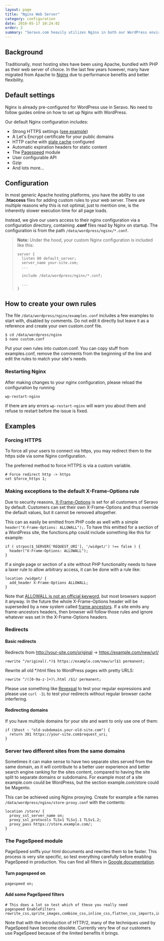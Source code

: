 ```yaml
---
layout: page
title: "Nginx Web Server"
category: configuration
date: 2016-05-17 10:24:02
order: 2
summary: "Seravo.com heavily utilizes Nginx in both our WordPress environment and routing layer. Here's a short description of our Nginx use"
---
```


## Background

Traditionally, most hosting sites have been using Apache, bundled with PHP as their web server of choice. In the last few years however, many have migrated from Apache to [Nginx](http://nginx.org/en/docs/) due to performance benefits and better flexibility.

## Default settings

Nginx is already pre-configured for WordPress use in Seravo. No need to follow guides online on how to set up Nginx with WordPress.

Our default Nginx configuration includes:

* Strong HTTPS settings ([see example](https://www.ssllabs.com/ssltest/analyze.html?d=seravo.com&s=185.26.50.22))
* A Let's Encrypt certificate for your public domains
* HTTP cache with [stale cache](http://nginx.org/en/docs/http/ngx_http_proxy_module.html#proxy_cache_use_stale) configured
* Automatic expiration headers for static content
* The [Pagespeed](https://developers.google.com/speed/pagespeed/module/) module
* User configurable API
* Gzip
* And lots more...


## Configuration

In most generic Apache hosting platforms, you have the ability to use **.htaccess** files for adding custom rules to your web server. There are multiple reasons why this is not optimal, just to mention one, is the inherently slower execution time for all page loads.

Instead, we give our users access to their nginx configuration via a configuration directory, containing **.conf** files read by Nginx on startup. The configuration is from the path `/data/wordpress/nginx/*.conf`.

> **Note:** Under the hood, your custom Nginx configuration is included like this:
>
> ```
> server {
>   listen 80 default_server;
>   server_name your-site.com;
>   ...
>
>   include /data/wordpress/nginx/*.conf;
>
>   ...
> }
> ```

## How to create your own rules

The file `/data/wordpress/nginx/examples.conf` includes a few examples to start with, disabled by comments. Do not edit it directly but leave it as a reference and create your own custom.conf file.

```
$ cd /data/wordpress/nginx
$ nano custom.conf
```

Put your own rules into custom.conf. You can copy stuff from examples.conf, remove the comments from the beginning of the line and edit the rules to match your site's needs.

### Restarting Nginx

After making changes to your nginx configuration, please reload the configuration by running

```
wp-restart-nginx
```

If there are any errors `wp-restart-nginx` will warn you about them and refuse to restart before the issue is fixed.

## Examples

### Forcing HTTPS

To force all your users to connect via https, you may redirect them to the https side via some Nginx configuration.

The preferred method to force HTTPS is via a custom variable.

```
# Force redirect http -> https
set $force_https 1;
```

### Making exceptions to the default X-Frame-Options rule

Due to security reasons, [X-Frame-Options](https://developer.mozilla.org/en-US/docs/Web/HTTP/Headers/X-Frame-Options) is set for all customers of Seravo by default. Customers can set their own X-Frame-Options and thus override the default values, but it cannot be removed altogether. 

This can as easily be emitted from PHP code as well with a simple `header("X-Frame-Options: ALLOWALL");`. To have this emitted for a section of a WordPress site, the functions.php could include something like this for example:

```
if ( strpos($_SERVER['REQUEST_URI'], '/widget/') !== false ) {
  header("X-Frame-Options: ALLOWALL");
}
```

If a single page or section of a site without PHP functionality needs to have a laxer rule to allow arbitrary access, it can be done with a rule like:

```
location /widget/ {
  add_header X-Frame-Options ALLOWALL;
}
```

Note that [ALLOWALL is not an official keyword](https://tools.ietf.org/html/rfc7034), but most browsers support it anyway. In the future the whole X-Frame-Options header will be superseded by a new system called [frame ancestors](https://www.w3.org/TR/CSP2/#directive-frame-ancestors). If a site emits any frame-ancestors headers, then browser will follow those rules and ignore whatever was set in the X-Frame-Options headers.

### Redirects

#### Basic redirects

Redirects from http://your-site.com/original -> https://example.com/new/url/

```
rewrite ^/original(.*)$ https://example.com/new/url$1 permanent;
```

Rewrite all old *.html files to WordPress pages with pretty URLS:

```
rewrite ^/([0-9a-z-]+)\.html /$1/ permanent;
```

Please use something like [Rexexpal](http://www.regexpal.com/) to test your regular expressions and please use `curl -IL` to test your redirects without regular browser cache interfering.

#### Redirecting domains

If you have multiple domains for your site and want to only use one of them:

```
if ($host ~ "old-subdomain.your-old-site.com") {
  return 301 https://your-site.com$request_uri;
}
```

### Server two different sites from the same domains

Sometimes it can make sense to have two separate sites served from the same domain, as it will contribute to a better user experience and better search engine ranking for the sites content, compared to having the site split to separate domains or subdomains. For example most of a site example.com could be WordPress, but the section example.com/store could be Magento.

This can be achieved using Nginx proxying. Create for example a file names `/data/wordpress/nginx/store-proxy.conf` with the contents:

```
location /store/ {
  proxy_ssl_server_name on;
  proxy_ssl_protocols TLSv1 TLSv1.1 TLSv1.2;
  proxy_pass https://store.example.com/;
}
```

### The PageSpeed module

PageSpeed sniffs your html documents and rewrites them to be faster. This process is very site specific, so test everything carefully before enabling PageSpeed in production. You can find all filters in [Google documentation](https://developers.google.com/speed/pagespeed/module/filters).

#### Turn pagespeed on
```
pagespeed on;
```

#### Add some PageSpeed filters
```
# This does a lot so test which of these you really need
pagespeed EnableFilters rewrite_css,sprite_images,combine_css,inline_css,flatten_css_imports,inline_javascript,combine_javascript,inline_google_font_css,canonicalize_javascript_libraries,rewrite_images,recompress_images;
```

Note that with the introduction of HTTP/2, many of the techniques used by PageSpeed have become obsolete. Currently very few of our customers use PageSpeed because of the limited benefits it brings.
